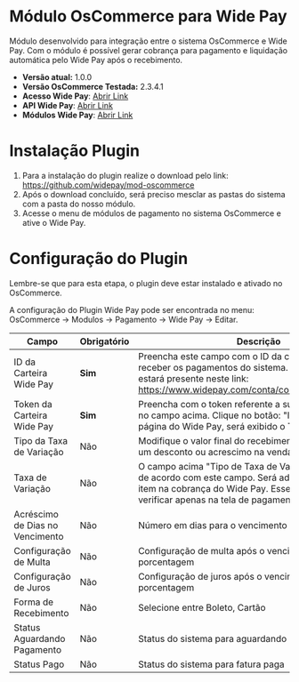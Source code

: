 #  Módulo OsCommerce para Wide Pay
Módulo desenvolvido para integração entre o sistema OsCommerce e Wide Pay. Com o módulo é possível gerar cobrança para pagamento e liquidação automática pelo Wide Pay após o recebimento.

* **Versão atual:** 1.0.0
* **Versão OsCommerce Testada:** 2.3.4.1
* **Acesso Wide Pay**: [Abrir Link](https://www.widepay.com/acessar)
* **API Wide Pay**: [Abrir Link](https://widepay.github.io/api/index.html)
* **Módulos Wide Pay**: [Abrir Link](https://widepay.github.io/api/modulos.html)

# Instalação Plugin

1. Para a instalação do plugin realize o download pelo link: https://github.com/widepay/mod-oscommerce
2. Após o download concluído, será preciso mesclar as pastas do sistema com a pasta do nosso módulo.
3. Acesse o menu de módulos de pagamento no sistema OsCommerce e ative o Wide Pay.

# Configuração do Plugin
Lembre-se que para esta etapa, o plugin deve estar instalado e ativado no OsCommerce.

A configuração do Plugin Wide Pay pode ser encontrada no menu: OsCommerce -> Modulos -> Pagamento -> Wide Pay -> Editar.


|Campo|Obrigatório|Descrição|
|--- |--- |--- |
|ID da Carteira Wide Pay |**Sim** |Preencha este campo com o ID da carteira que deseja receber os pagamentos do sistema. O ID de sua carteira estará presente neste link: https://www.widepay.com/conta/configuracoes/carteiras|
|Token da Carteira Wide Pay|**Sim**|Preencha com o token referente a sua carteira escolhida no campo acima. Clique no botão: "Integrações" na página do Wide Pay, será exibido o Token|
|Tipo da Taxa de Variação|Não|Modifique o valor final do recebimento. Configure aqui um desconto ou acrescimo na venda.|
|Taxa de Variação|Não|O campo acima "Tipo de Taxa de Variação" será aplicado de acordo com este campo. Será adicionado um novo item na cobrança do Wide Pay. Esse item será possível verificar apenas na tela de pagamento do Wide Pay.|
|Acréscimo de Dias no Vencimento|Não|Número em dias para o vencimento do Boleto.|
|Configuração de Multa|Não|Configuração de multa após o vencimento. Valor em porcentagem|
|Configuração de Juros|Não|Configuração de juros após o vencimento. Valor em porcentagem|
|Forma de Recebimento|Não|Selecione entre Boleto, Cartão|
|Status Aguardando Pagamento|Não|Status do sistema para aguardando pagamento|
|Status Pago|Não|Status do sistema para fatura paga|
